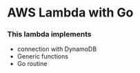 # AWS Lambda with Go

### This lambda implements

- connection with DynamoDB
- Generic functions
- Go routine
